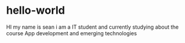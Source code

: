 # hello-world

HI my name is sean i am a IT student and currently studying about the course App development and emerging technologies
